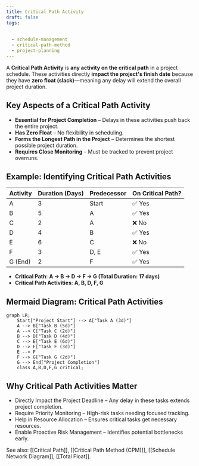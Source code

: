 ```yaml
---
title: Critical Path Activity
draft: false
tags:
  
  
  - schedule-management
  - critical-path-method
  - project-planning
---
```


A **Critical Path Activity** is **any activity on the critical path** in a project schedule. These activities directly **impact the project's finish date** because they have **zero float (slack)**—meaning any delay will extend the overall project duration.

## **Key Aspects of a Critical Path Activity**
- **Essential for Project Completion** – Delays in these activities push back the entire project.
- **Has Zero Float** – No flexibility in scheduling.
- **Forms the Longest Path in the Project** – Determines the shortest possible project duration.
- **Requires Close Monitoring** – Must be tracked to prevent project overruns.

## **Example: Identifying Critical Path Activities**
| **Activity** | **Duration (Days)** | **Predecessor** | **On Critical Path?** |
|-------------|-----------------|----------------|----------------|
| A          | 3               | Start         | ✅ Yes |
| B          | 5               | A             | ✅ Yes |
| C          | 2               | A             | ❌ No |
| D          | 4               | B             | ✅ Yes |
| E          | 6               | C             | ❌ No |
| F          | 3               | D, E          | ✅ Yes |
| G (End)    | 2               | F             | ✅ Yes |

- **Critical Path**: **A → B → D → F → G (Total Duration: 17 days)**
- **Critical Path Activities**: **A, B, D, F, G**

## **Mermaid Diagram: Critical Path Activities**
```mermaid
graph LR;
    Start["Project Start"] --> A["Task A (3d)"]
    A --> B["Task B (5d)"]
    A --> C["Task C (2d)"]
    B --> D["Task D (4d)"]
    C --> E["Task E (6d)"]
    D --> F["Task F (3d)"]
    E --> F
    F --> G["Task G (2d)"]
    G --> End["Project Completion"]
    class A,B,D,F,G critical;
```

## Why Critical Path Activities Matter

- Directly Impact the Project Deadline – Any delay in these tasks extends project completion.
- Require Priority Monitoring – High-risk tasks needing focused tracking.
- Help in Resource Allocation – Ensures critical tasks get necessary resources.
- Enable Proactive Risk Management – Identifies potential bottlenecks early.

See also: [[Critical Path]], [[Critical Path Method (CPM)]], [[Schedule Network Diagram]], [[Total Float]].